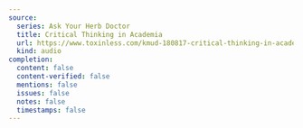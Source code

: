 ```yaml
---
source:
  series: Ask Your Herb Doctor
  title: Critical Thinking in Academia
  url: https://www.toxinless.com/kmud-180817-critical-thinking-in-academia.mp3
  kind: audio
completion:
  content: false
  content-verified: false
  mentions: false
  issues: false
  notes: false
  timestamps: false
---
```

